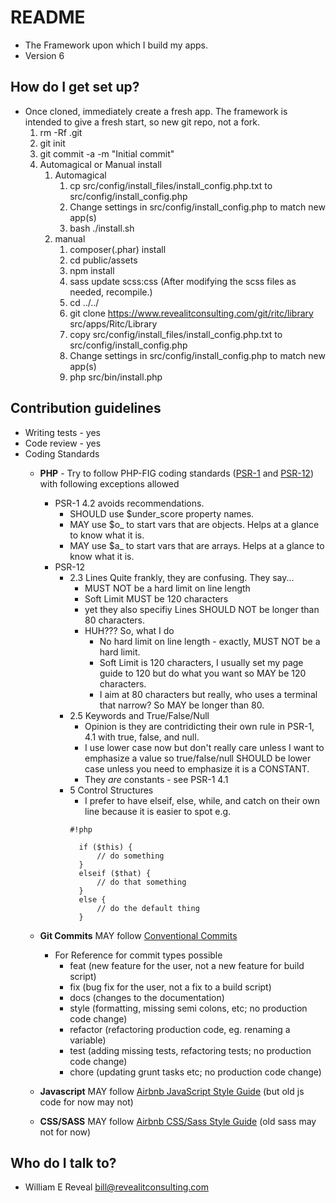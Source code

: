 # README #

* The Framework upon which I build my apps.
* Version 6

## How do I get set up? ###

* Once cloned, immediately create a fresh app. The framework is intended to give a fresh start, so new git repo, not a fork.
    1. rm -Rf .git
    2. git init
    3. git commit -a -m "Initial commit"
    4. Automagical or Manual install
       1. Automagical
          1. cp src/config/install_files/install_config.php.txt to src/config/install_config.php
          1. Change settings in src/config/install_config.php to match new app(s)
          1. bash ./install.sh
       2. manual
          1. composer(.phar) install
          2. cd public/assets
          3. npm install
          4. sass update scss:css (After modifying the scss files as needed, recompile.)
          5. cd ../../
          6. git clone https://www.revealitconsulting.com/git/ritc/library src/apps/Ritc/Library
          7. copy src/config/install_files/install_config.php.txt to src/config/install_config.php
          8. Change settings in src/config/install_config.php to match new app(s)
          9. php src/bin/install.php

## Contribution guidelines ###

* Writing tests - yes
* Code review - yes
* Coding Standards
  * **PHP** - Try to follow PHP-FIG coding standards ([PSR-1][fig1] and [PSR-12][fig12]) with following exceptions allowed
      * PSR-1 4.2 avoids recommendations.
          * SHOULD use $under_score property names.
          * MAY use $o_ to start vars that are objects. Helps at a glance to know what it is.
          * MAY use $a_ to start vars that are arrays. Helps at a glance to know what it is.
      * PSR-12
          * 2.3 Lines Quite frankly, they are confusing. They say...
              - MUST NOT be a hard limit on line length
              - Soft Limit MUST be 120 characters
              - yet they also specifiy Lines SHOULD NOT be longer than 80 characters.
              - HUH??? So, what I do
                  - No hard limit on line length - exactly, MUST NOT be a hard limit.
                  - Soft Limit is 120 characters, I usually set my page guide to 120 but do what you want so MAY be 120 characters.
                  - I aim at 80 characters but really, who uses a terminal that narrow? So MAY be longer than 80.
          * 2.5 Keywords and True/False/Null
              - Opinion is they are contridicting their own rule in PSR-1, 4.1 with true, false, and null.
              - I use lower case now but don't really care unless I want to emphasize a value so true/false/null SHOULD be lower case unless you need to emphasize it is a CONSTANT.
              - They _are_ constants - see PSR-1 4.1
          * 5 Control Structures
              - I prefer to have elseif, else, while, and catch on their own line because it is easier to spot e.g.
               ```
               #!php
    
                 if ($this) {
                     // do something
                 }
                 elseif ($that) {
                     // do that something
                 }
                 else {
                     // do the default thing
                 }
              ```
  * **Git Commits** MAY follow [Conventional Commits][commits]
    * For Reference for commit types possible 
      - feat (new feature for the user, not a new feature for build script)
      - fix (bug fix for the user, not a fix to a build script)
      - docs (changes to the documentation)
      - style (formatting, missing semi colons, etc; no production code change)
      - refactor (refactoring production code, eg. renaming a variable)
      - test (adding missing tests, refactoring tests; no production code change)
      - chore (updating grunt tasks etc; no production code change)

  * **Javascript** MAY follow [Airbnb JavaScript Style Guide][airbnb] (but old js code for now may not)
  * **CSS/SASS** MAY follow [Airbnb CSS/Sass Style Guide][airbnbsass] (old sass may not for now)

## Who do I talk to? ###

* William E Reveal <bill@revealitconsulting.com>

[fig1]: https://www.php-fig.org/psr/psr-1/
[fig12]: https://www.php-fig.org/psr/psr-12/
[airbnb]: https://github.com/airbnb/javascript/
[airbnbsass]: https://github.com/airbnb/css
[commits]: https://www.conventionalcommits.org/en/v1.0.0/
